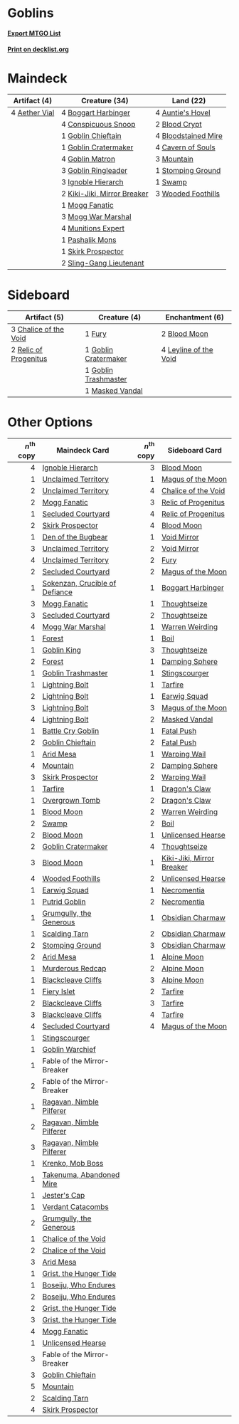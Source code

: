# Goblins

#### [Export MTGO List](../collection/Goblins/Goblins.txt)
#### [Print on decklist.org](http://decklist.org/?deckmain=4%09Aether%20Vial%0A4%09Auntie's%20Hovel%0A2%09Blood%20Crypt%0A4%09Bloodstained%20Mire%0A4%09Boggart%20Harbinger%0A4%09Cavern%20of%20Souls%0A4%09Conspicuous%20Snoop%0A1%09Goblin%20Chieftain%0A1%09Goblin%20Cratermaker%0A4%09Goblin%20Matron%0A3%09Goblin%20Ringleader%0A3%09Ignoble%20Hierarch%0A2%09Kiki-Jiki,%20Mirror%20Breaker%0A1%09Mogg%20Fanatic%0A3%09Mogg%20War%20Marshal%0A3%09Mountain%0A4%09Munitions%20Expert%0A1%09Pashalik%20Mons%0A1%09Skirk%20Prospector%0A2%09Sling-Gang%20Lieutenant%0A1%09Stomping%20Ground%0A1%09Swamp%0A3%09Wooded%20Foothills&deckside=2%09Blood%20Moon%0A3%09Chalice%20of%20the%20Void%0A1%09Fury%0A1%09Goblin%20Cratermaker%0A1%09Goblin%20Trashmaster%0A4%09Leyline%20of%20the%20Void%0A1%09Masked%20Vandal%0A2%09Relic%20of%20Progenitus)
# Maindeck

|                                     Artifact (4)                                      |                                            Creature (34)                                            |                                          Land (22)                                           |
|---------------------------------------------------------------------------------------|-----------------------------------------------------------------------------------------------------|----------------------------------------------------------------------------------------------|
|4 [Aether Vial](http://gatherer.wizards.com/Pages/Card/Details.aspx?multiverseid=48146)|4 [Boggart Harbinger](http://gatherer.wizards.com/Pages/Card/Details.aspx?multiverseid=139441)       |4 [Auntie's Hovel](http://gatherer.wizards.com/Pages/Card/Details.aspx?multiverseid=153457)   |
|                                                                                       |4 [Conspicuous Snoop](http://gatherer.wizards.com/Pages/Card/Details.aspx?multiverseid=485462)       |2 [Blood Crypt](http://gatherer.wizards.com/Pages/Card/Details.aspx?multiverseid=97102)       |
|                                                                                       |1 [Goblin Chieftain](http://gatherer.wizards.com/Pages/Card/Details.aspx?multiverseid=438481)        |4 [Bloodstained Mire](http://gatherer.wizards.com/Pages/Card/Details.aspx?multiverseid=405094)|
|                                                                                       |1 [Goblin Cratermaker](http://gatherer.wizards.com/Pages/Card/Details.aspx?multiverseid=452853)      |4 [Cavern of Souls](http://gatherer.wizards.com/Pages/Card/Details.aspx?multiverseid=278058)  |
|                                                                                       |4 [Goblin Matron](http://gatherer.wizards.com/Pages/Card/Details.aspx?multiverseid=15810)            |3 [Mountain](http://gatherer.wizards.com/Pages/Card/Details.aspx?multiverseid=439859)         |
|                                                                                       |3 [Goblin Ringleader](http://gatherer.wizards.com/Pages/Card/Details.aspx?multiverseid=27664)        |1 [Stomping Ground](http://gatherer.wizards.com/Pages/Card/Details.aspx?multiverseid=405110)  |
|                                                                                       |3 [Ignoble Hierarch](http://gatherer.wizards.com/Pages/Card/Details.aspx?multiverseid=522242)        |1 [Swamp](http://gatherer.wizards.com/Pages/Card/Details.aspx?multiverseid=439858)            |
|                                                                                       |2 [Kiki-Jiki, Mirror Breaker](http://gatherer.wizards.com/Pages/Card/Details.aspx?multiverseid=50321)|3 [Wooded Foothills](http://gatherer.wizards.com/Pages/Card/Details.aspx?multiverseid=405116) |
|                                                                                       |1 [Mogg Fanatic](http://gatherer.wizards.com/Pages/Card/Details.aspx?multiverseid=134748)            |                                                                                              |
|                                                                                       |3 [Mogg War Marshal](http://gatherer.wizards.com/Pages/Card/Details.aspx?multiverseid=157924)        |                                                                                              |
|                                                                                       |4 [Munitions Expert](http://gatherer.wizards.com/Pages/Card/Details.aspx?multiverseid=464158)        |                                                                                              |
|                                                                                       |1 [Pashalik Mons](http://gatherer.wizards.com/Pages/Card/Details.aspx?multiverseid=464087)           |                                                                                              |
|                                                                                       |1 [Skirk Prospector](http://gatherer.wizards.com/Pages/Card/Details.aspx?multiverseid=159051)        |                                                                                              |
|                                                                                       |2 [Sling-Gang Lieutenant](http://gatherer.wizards.com/Pages/Card/Details.aspx?multiverseid=464057)   |                                                                                              |


# Sideboard

|                                          Artifact (5)                                          |                                         Creature (4)                                          |                                        Enchantment (6)                                         |
|------------------------------------------------------------------------------------------------|-----------------------------------------------------------------------------------------------|------------------------------------------------------------------------------------------------|
|3 [Chalice of the Void](http://gatherer.wizards.com/Pages/Card/Details.aspx?multiverseid=442211)|1 [Fury](http://gatherer.wizards.com/Pages/Card/Details.aspx?multiverseid=522202)              |2 [Blood Moon](http://gatherer.wizards.com/Pages/Card/Details.aspx?multiverseid=45386)          |
|2 [Relic of Progenitus](http://gatherer.wizards.com/Pages/Card/Details.aspx?multiverseid=174824)|1 [Goblin Cratermaker](http://gatherer.wizards.com/Pages/Card/Details.aspx?multiverseid=452853)|4 [Leyline of the Void](http://gatherer.wizards.com/Pages/Card/Details.aspx?multiverseid=107682)|
|                                                                                                |1 [Goblin Trashmaster](http://gatherer.wizards.com/Pages/Card/Details.aspx?multiverseid=447280)|                                                                                                |
|                                                                                                |1 [Masked Vandal](http://gatherer.wizards.com/Pages/Card/Details.aspx?multiverseid=503800)     |                                                                                                |


# Other Options

|*n*<sup>th</sup> copy|                                              Maindeck Card                                              |*n*<sup>th</sup> copy|                                          Sideboard Card                                           |
|--------------------:|---------------------------------------------------------------------------------------------------------|--------------------:|---------------------------------------------------------------------------------------------------|
|                    4|[Ignoble Hierarch](http://gatherer.wizards.com/Pages/Card/Details.aspx?multiverseid=522242)              |                    3|[Blood Moon](http://gatherer.wizards.com/Pages/Card/Details.aspx?multiverseid=45386)               |
|                    1|[Unclaimed Territory](http://gatherer.wizards.com/Pages/Card/Details.aspx?multiverseid=435419)           |                    1|[Magus of the Moon](http://gatherer.wizards.com/Pages/Card/Details.aspx?multiverseid=136152)       |
|                    2|[Unclaimed Territory](http://gatherer.wizards.com/Pages/Card/Details.aspx?multiverseid=435419)           |                    4|[Chalice of the Void](http://gatherer.wizards.com/Pages/Card/Details.aspx?multiverseid=442211)     |
|                    2|[Mogg Fanatic](http://gatherer.wizards.com/Pages/Card/Details.aspx?multiverseid=134748)                  |                    3|[Relic of Progenitus](http://gatherer.wizards.com/Pages/Card/Details.aspx?multiverseid=174824)     |
|                    1|[Secluded Courtyard](http://gatherer.wizards.com/Pages/Card/Details.aspx?multiverseid=548588)            |                    4|[Relic of Progenitus](http://gatherer.wizards.com/Pages/Card/Details.aspx?multiverseid=174824)     |
|                    2|[Skirk Prospector](http://gatherer.wizards.com/Pages/Card/Details.aspx?multiverseid=159051)              |                    4|[Blood Moon](http://gatherer.wizards.com/Pages/Card/Details.aspx?multiverseid=45386)               |
|                    1|[Den of the Bugbear](http://gatherer.wizards.com/Pages/Card/Details.aspx?multiverseid=527541)            |                    1|[Void Mirror](http://gatherer.wizards.com/Pages/Card/Details.aspx?multiverseid=522318)             |
|                    3|[Unclaimed Territory](http://gatherer.wizards.com/Pages/Card/Details.aspx?multiverseid=435419)           |                    2|[Void Mirror](http://gatherer.wizards.com/Pages/Card/Details.aspx?multiverseid=522318)             |
|                    4|[Unclaimed Territory](http://gatherer.wizards.com/Pages/Card/Details.aspx?multiverseid=435419)           |                    2|[Fury](http://gatherer.wizards.com/Pages/Card/Details.aspx?multiverseid=522202)                    |
|                    2|[Secluded Courtyard](http://gatherer.wizards.com/Pages/Card/Details.aspx?multiverseid=548588)            |                    2|[Magus of the Moon](http://gatherer.wizards.com/Pages/Card/Details.aspx?multiverseid=136152)       |
|                    1|[Sokenzan, Crucible of Defiance](http://gatherer.wizards.com/Pages/Card/Details.aspx?multiverseid=548589)|                    1|[Boggart Harbinger](http://gatherer.wizards.com/Pages/Card/Details.aspx?multiverseid=139441)       |
|                    3|[Mogg Fanatic](http://gatherer.wizards.com/Pages/Card/Details.aspx?multiverseid=134748)                  |                    1|[Thoughtseize](http://gatherer.wizards.com/Pages/Card/Details.aspx?multiverseid=438676)            |
|                    3|[Secluded Courtyard](http://gatherer.wizards.com/Pages/Card/Details.aspx?multiverseid=548588)            |                    2|[Thoughtseize](http://gatherer.wizards.com/Pages/Card/Details.aspx?multiverseid=438676)            |
|                    4|[Mogg War Marshal](http://gatherer.wizards.com/Pages/Card/Details.aspx?multiverseid=157924)              |                    1|[Warren Weirding](http://gatherer.wizards.com/Pages/Card/Details.aspx?multiverseid=370488)         |
|                    1|[Forest](http://gatherer.wizards.com/Pages/Card/Details.aspx?multiverseid=439860)                        |                    1|[Boil](http://gatherer.wizards.com/Pages/Card/Details.aspx?multiverseid=14630)                     |
|                    1|[Goblin King](http://gatherer.wizards.com/Pages/Card/Details.aspx?multiverseid=129578)                   |                    3|[Thoughtseize](http://gatherer.wizards.com/Pages/Card/Details.aspx?multiverseid=438676)            |
|                    2|[Forest](http://gatherer.wizards.com/Pages/Card/Details.aspx?multiverseid=439860)                        |                    1|[Damping Sphere](http://gatherer.wizards.com/Pages/Card/Details.aspx?multiverseid=443101)          |
|                    1|[Goblin Trashmaster](http://gatherer.wizards.com/Pages/Card/Details.aspx?multiverseid=447280)            |                    1|[Stingscourger](http://gatherer.wizards.com/Pages/Card/Details.aspx?multiverseid=413691)           |
|                    1|[Lightning Bolt](http://gatherer.wizards.com/Pages/Card/Details.aspx?multiverseid=806)                   |                    1|[Tarfire](http://gatherer.wizards.com/Pages/Card/Details.aspx?multiverseid=157921)                 |
|                    2|[Lightning Bolt](http://gatherer.wizards.com/Pages/Card/Details.aspx?multiverseid=806)                   |                    1|[Earwig Squad](http://gatherer.wizards.com/Pages/Card/Details.aspx?multiverseid=370530)            |
|                    3|[Lightning Bolt](http://gatherer.wizards.com/Pages/Card/Details.aspx?multiverseid=806)                   |                    3|[Magus of the Moon](http://gatherer.wizards.com/Pages/Card/Details.aspx?multiverseid=136152)       |
|                    4|[Lightning Bolt](http://gatherer.wizards.com/Pages/Card/Details.aspx?multiverseid=806)                   |                    2|[Masked Vandal](http://gatherer.wizards.com/Pages/Card/Details.aspx?multiverseid=503800)           |
|                    1|[Battle Cry Goblin](http://gatherer.wizards.com/Pages/Card/Details.aspx?multiverseid=527419)             |                    1|[Fatal Push](http://gatherer.wizards.com/Pages/Card/Details.aspx?multiverseid=423724)              |
|                    2|[Goblin Chieftain](http://gatherer.wizards.com/Pages/Card/Details.aspx?multiverseid=438481)              |                    2|[Fatal Push](http://gatherer.wizards.com/Pages/Card/Details.aspx?multiverseid=423724)              |
|                    1|[Arid Mesa](http://gatherer.wizards.com/Pages/Card/Details.aspx?multiverseid=405092)                     |                    1|[Warping Wail](http://gatherer.wizards.com/Pages/Card/Details.aspx?multiverseid=407522)            |
|                    4|[Mountain](http://gatherer.wizards.com/Pages/Card/Details.aspx?multiverseid=439859)                      |                    2|[Damping Sphere](http://gatherer.wizards.com/Pages/Card/Details.aspx?multiverseid=443101)          |
|                    3|[Skirk Prospector](http://gatherer.wizards.com/Pages/Card/Details.aspx?multiverseid=159051)              |                    2|[Warping Wail](http://gatherer.wizards.com/Pages/Card/Details.aspx?multiverseid=407522)            |
|                    1|[Tarfire](http://gatherer.wizards.com/Pages/Card/Details.aspx?multiverseid=157921)                       |                    1|[Dragon's Claw](http://gatherer.wizards.com/Pages/Card/Details.aspx?multiverseid=129527)           |
|                    1|[Overgrown Tomb](http://gatherer.wizards.com/Pages/Card/Details.aspx?multiverseid=405103)                |                    2|[Dragon's Claw](http://gatherer.wizards.com/Pages/Card/Details.aspx?multiverseid=129527)           |
|                    1|[Blood Moon](http://gatherer.wizards.com/Pages/Card/Details.aspx?multiverseid=45386)                     |                    2|[Warren Weirding](http://gatherer.wizards.com/Pages/Card/Details.aspx?multiverseid=370488)         |
|                    2|[Swamp](http://gatherer.wizards.com/Pages/Card/Details.aspx?multiverseid=439858)                         |                    2|[Boil](http://gatherer.wizards.com/Pages/Card/Details.aspx?multiverseid=14630)                     |
|                    2|[Blood Moon](http://gatherer.wizards.com/Pages/Card/Details.aspx?multiverseid=45386)                     |                    1|[Unlicensed Hearse](http://gatherer.wizards.com/Pages/Card/Details.aspx?multiverseid=555447)       |
|                    2|[Goblin Cratermaker](http://gatherer.wizards.com/Pages/Card/Details.aspx?multiverseid=452853)            |                    4|[Thoughtseize](http://gatherer.wizards.com/Pages/Card/Details.aspx?multiverseid=438676)            |
|                    3|[Blood Moon](http://gatherer.wizards.com/Pages/Card/Details.aspx?multiverseid=45386)                     |                    1|[Kiki-Jiki, Mirror Breaker](http://gatherer.wizards.com/Pages/Card/Details.aspx?multiverseid=50321)|
|                    4|[Wooded Foothills](http://gatherer.wizards.com/Pages/Card/Details.aspx?multiverseid=405116)              |                    2|[Unlicensed Hearse](http://gatherer.wizards.com/Pages/Card/Details.aspx?multiverseid=555447)       |
|                    1|[Earwig Squad](http://gatherer.wizards.com/Pages/Card/Details.aspx?multiverseid=370530)                  |                    1|[Necromentia](http://gatherer.wizards.com/Pages/Card/Details.aspx?multiverseid=485439)             |
|                    1|[Putrid Goblin](http://gatherer.wizards.com/Pages/Card/Details.aspx?multiverseid=464050)                 |                    2|[Necromentia](http://gatherer.wizards.com/Pages/Card/Details.aspx?multiverseid=485439)             |
|                    1|[Grumgully, the Generous](http://gatherer.wizards.com/Pages/Card/Details.aspx?multiverseid=473154)       |                    1|[Obsidian Charmaw](http://gatherer.wizards.com/Pages/Card/Details.aspx?multiverseid=522213)        |
|                    1|[Scalding Tarn](http://gatherer.wizards.com/Pages/Card/Details.aspx?multiverseid=405107)                 |                    2|[Obsidian Charmaw](http://gatherer.wizards.com/Pages/Card/Details.aspx?multiverseid=522213)        |
|                    2|[Stomping Ground](http://gatherer.wizards.com/Pages/Card/Details.aspx?multiverseid=405110)               |                    3|[Obsidian Charmaw](http://gatherer.wizards.com/Pages/Card/Details.aspx?multiverseid=522213)        |
|                    2|[Arid Mesa](http://gatherer.wizards.com/Pages/Card/Details.aspx?multiverseid=405092)                     |                    1|[Alpine Moon](http://gatherer.wizards.com/Pages/Card/Details.aspx?multiverseid=447264)             |
|                    1|[Murderous Redcap](http://gatherer.wizards.com/Pages/Card/Details.aspx?multiverseid=370518)              |                    2|[Alpine Moon](http://gatherer.wizards.com/Pages/Card/Details.aspx?multiverseid=447264)             |
|                    1|[Blackcleave Cliffs](http://gatherer.wizards.com/Pages/Card/Details.aspx?multiverseid=209401)            |                    3|[Alpine Moon](http://gatherer.wizards.com/Pages/Card/Details.aspx?multiverseid=447264)             |
|                    1|[Fiery Islet](http://gatherer.wizards.com/Pages/Card/Details.aspx?multiverseid=464187)                   |                    2|[Tarfire](http://gatherer.wizards.com/Pages/Card/Details.aspx?multiverseid=157921)                 |
|                    2|[Blackcleave Cliffs](http://gatherer.wizards.com/Pages/Card/Details.aspx?multiverseid=209401)            |                    3|[Tarfire](http://gatherer.wizards.com/Pages/Card/Details.aspx?multiverseid=157921)                 |
|                    3|[Blackcleave Cliffs](http://gatherer.wizards.com/Pages/Card/Details.aspx?multiverseid=209401)            |                    4|[Tarfire](http://gatherer.wizards.com/Pages/Card/Details.aspx?multiverseid=157921)                 |
|                    4|[Secluded Courtyard](http://gatherer.wizards.com/Pages/Card/Details.aspx?multiverseid=548588)            |                    4|[Magus of the Moon](http://gatherer.wizards.com/Pages/Card/Details.aspx?multiverseid=136152)       |
|                    1|[Stingscourger](http://gatherer.wizards.com/Pages/Card/Details.aspx?multiverseid=413691)                 |                     |                                                                                                   |
|                    1|[Goblin Warchief](http://gatherer.wizards.com/Pages/Card/Details.aspx?multiverseid=157934)               |                     |                                                                                                   |
|                    1|Fable of the Mirror-Breaker                                                                              |                     |                                                                                                   |
|                    2|Fable of the Mirror-Breaker                                                                              |                     |                                                                                                   |
|                    1|[Ragavan, Nimble Pilferer](http://gatherer.wizards.com/Pages/Card/Details.aspx?multiverseid=522214)      |                     |                                                                                                   |
|                    2|[Ragavan, Nimble Pilferer](http://gatherer.wizards.com/Pages/Card/Details.aspx?multiverseid=522214)      |                     |                                                                                                   |
|                    3|[Ragavan, Nimble Pilferer](http://gatherer.wizards.com/Pages/Card/Details.aspx?multiverseid=522214)      |                     |                                                                                                   |
|                    1|[Krenko, Mob Boss](http://gatherer.wizards.com/Pages/Card/Details.aspx?multiverseid=386339)              |                     |                                                                                                   |
|                    1|[Takenuma, Abandoned Mire](http://gatherer.wizards.com/Pages/Card/Details.aspx?multiverseid=548591)      |                     |                                                                                                   |
|                    1|[Jester's Cap](http://gatherer.wizards.com/Pages/Card/Details.aspx?multiverseid=3797)                    |                     |                                                                                                   |
|                    1|[Verdant Catacombs](http://gatherer.wizards.com/Pages/Card/Details.aspx?multiverseid=405113)             |                     |                                                                                                   |
|                    2|[Grumgully, the Generous](http://gatherer.wizards.com/Pages/Card/Details.aspx?multiverseid=473154)       |                     |                                                                                                   |
|                    1|[Chalice of the Void](http://gatherer.wizards.com/Pages/Card/Details.aspx?multiverseid=442211)           |                     |                                                                                                   |
|                    2|[Chalice of the Void](http://gatherer.wizards.com/Pages/Card/Details.aspx?multiverseid=442211)           |                     |                                                                                                   |
|                    3|[Arid Mesa](http://gatherer.wizards.com/Pages/Card/Details.aspx?multiverseid=405092)                     |                     |                                                                                                   |
|                    1|[Grist, the Hunger Tide](http://gatherer.wizards.com/Pages/Card/Details.aspx?multiverseid=522278)        |                     |                                                                                                   |
|                    1|[Boseiju, Who Endures](http://gatherer.wizards.com/Pages/Card/Details.aspx?multiverseid=548579)          |                     |                                                                                                   |
|                    2|[Boseiju, Who Endures](http://gatherer.wizards.com/Pages/Card/Details.aspx?multiverseid=548579)          |                     |                                                                                                   |
|                    2|[Grist, the Hunger Tide](http://gatherer.wizards.com/Pages/Card/Details.aspx?multiverseid=522278)        |                     |                                                                                                   |
|                    3|[Grist, the Hunger Tide](http://gatherer.wizards.com/Pages/Card/Details.aspx?multiverseid=522278)        |                     |                                                                                                   |
|                    4|[Mogg Fanatic](http://gatherer.wizards.com/Pages/Card/Details.aspx?multiverseid=134748)                  |                     |                                                                                                   |
|                    1|[Unlicensed Hearse](http://gatherer.wizards.com/Pages/Card/Details.aspx?multiverseid=555447)             |                     |                                                                                                   |
|                    3|Fable of the Mirror-Breaker                                                                              |                     |                                                                                                   |
|                    3|[Goblin Chieftain](http://gatherer.wizards.com/Pages/Card/Details.aspx?multiverseid=438481)              |                     |                                                                                                   |
|                    5|[Mountain](http://gatherer.wizards.com/Pages/Card/Details.aspx?multiverseid=439859)                      |                     |                                                                                                   |
|                    2|[Scalding Tarn](http://gatherer.wizards.com/Pages/Card/Details.aspx?multiverseid=405107)                 |                     |                                                                                                   |
|                    4|[Skirk Prospector](http://gatherer.wizards.com/Pages/Card/Details.aspx?multiverseid=159051)              |                     |                                                                                                   |

